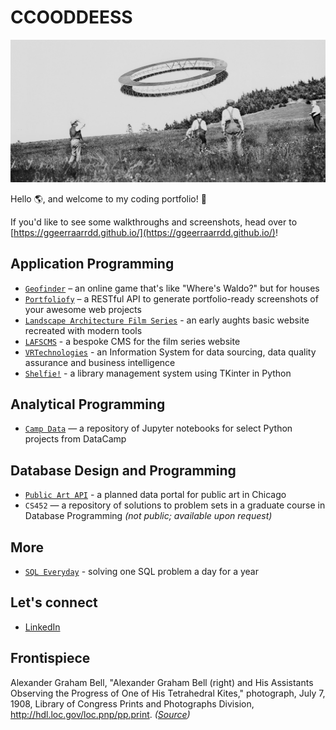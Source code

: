 # CCOODDEESS

![Screenshot](resources/kite.jpg)

Hello 🌎, and welcome to my coding portfolio! 👋

If you'd like to see some walkthroughs and screenshots, head over to [https://ggeerraarrdd.github.io/](https://ggeerraarrdd.github.io/)!

## Application Programming

* [`Geofinder`](https://github.com/ggeerraarrdd/geofinder) – an online game that's like "Where's Waldo?" but for houses
* [`Portfoliofy`](https://github.com/ggeerraarrdd/portfoliofy) – a RESTful API to generate portfolio-ready screenshots of your awesome web projects
* [`Landscape Architecture Film Series`](https://github.com/ggeerraarrdd/film-series) - an early aughts basic website recreated with modern tools
* [`LAFSCMS`](https://github.com/ggeerraarrdd/lafs-cms) - a bespoke CMS for the film series website
* [`VRTechnologies`](https://github.com/ggeerraarrdd/vacation) - an Information System for data sourcing, data quality assurance and business intelligence
* [`Shelfie!`](https://github.com/ggeerraarrdd/shelfie) - a library management system using TKinter in Python

## Analytical Programming

* [`Camp Data`](https://github.com/ggeerraarrdd/geofinder) — a repository of Jupyter notebooks for select Python projects from DataCamp

## Database Design and Programming

* [`Public Art API`](https://github.com/ggeerraarrdd/public-art) - a planned data portal for public art in Chicago
* `CS452` — a repository of solutions to problem sets in a graduate course in Database Programming _(not public; available upon request)_

## More

* [`SQL Everyday`](https://github.com/ggeerraarrdd/sql-everyday) - solving one SQL problem a day for a year

## Let's connect

* [LinkedIn](https://www.linkedin.com/in/gerardbullalayao/)

## Fron­tispiece

Alexander Graham Bell, "Alexander Graham Bell (right) and His Assistants Observing the Progress of One of His Tetrahedral Kites," photograph, July 7, 1908, Library of Congress Prints and Photographs Division, <http://hdl.loc.gov/loc.pnp/pp.print>. _([Source](https://www.loc.gov/pictures/collection/cph/item/00650258/))_

